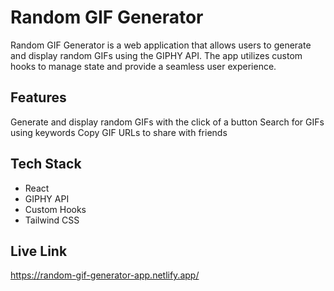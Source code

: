 # Random GIF Generator
Random GIF Generator is a web application that allows users to generate and display random GIFs using the GIPHY API. The app utilizes custom hooks to manage state and provide a seamless user experience.

## Features
Generate and display random GIFs with the click of a button
Search for GIFs using keywords
Copy GIF URLs to share with friends

## Tech Stack
* React
* GIPHY API
* Custom Hooks
* Tailwind CSS

## Live Link
https://random-gif-generator-app.netlify.app/
